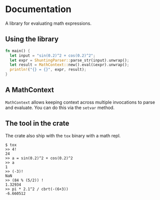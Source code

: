 # Documentation

A library for evaluating math expressions.

## Using the library

```rust
fn main() {
  let input = "sin(0.2)^2 + cos(0.2)^2";
  let expr = ShuntingParser::parse_str(input).unwrap();
  let result = MathContext::new().eval(&expr).unwrap();
  println!("{} = {}", expr, result);
}
```

## A MathContext

`MathContext` allows keeping context across multiple invocations to parse and evaluate. You can do this via the `setvar` method.


## The tool in the crate

The crate also ship with the `tox` binary with a math repl.
```
$ tox
>> 4!
24
>> a = sin(0.2)^2 + cos(0.2)^2
>> a
1
>> (-3)!
NaN
>> (84 % (5/2)) !
1.32934
>> pi * 2.1^2 / cbrt(-(6+3))
-6.660512
```
